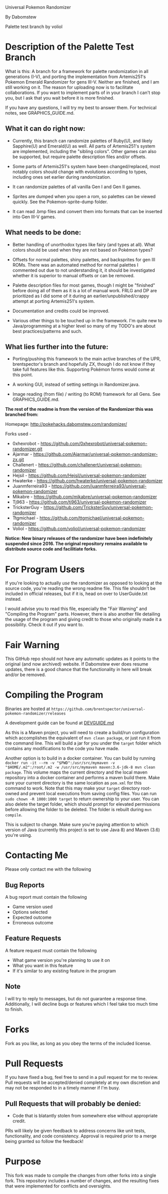 Universal Pokemon Randomizer

By Dabomstew

Palette test branch 
by voliol

# Description of the Palette Test Branch
What is this: 
A branch for a framework for palette randomization in all generations (I-V), 
and porting the implementation from Artemis251's Pokemon Emerald Randomizer for gens III-V. 
Neither are finished, and I am still working on it. The reason for uploading now is to
facilitate collaborations. If you want to implement parts of in your branch I
can't stop you, but I ask that you wait before it is more finished.

If you have any questions, I will try my best to answer them. For technical notes, see GRAPHICS_GUIDE.md.

## What it can do right now:

- Currently, this branch can randomize palettes of Ruby(U), and likely Sapphire(U) and
  Emerald(U) as well. All parts of Artemis251's system are implemented, including the "sibling colors".
  Other games can also be supported, but require palette description files and/or offsets.
  
- Some parts of Artemis251's system have been changed/replaced, most notably colors
  should change with evolutions according to types, including ones set earlier during
  randomization.
  
- It can randomize palettes of all vanilla Gen I and Gen II games.  
  
- Sprites are dumped when you open a rom, so palettes can be viewed quickly. 
  See the Pokemon-sprite-dump folder.
  
- It can read .bmp files and convert them into formats that can be inserted into Gen III-V games.

## What needs to be done:

- Better handling of unorthodox types like fairy (and types at all). What colors should
  be used when they are not based on Pokémon types?

- Offsets for normal palettes, shiny palettes, and backsprites 
  for gen III ROMs. There was an automated method 
  for normal palettes I commented out due to not understanding it, 
  it should be investigated whether it is superior to manual offsets or can be removed. 

- Palette description files for most games, though I might be "finished" before doing all
  of them as it is a lot of manual work. FRLG and DP are prioritized as I did some of it
  during an earlier/unpublished/crappy attempt at porting Artemis251's system.
  
- Documentation and credits could be improved.

- Various other things to be touched up in the framework. I'm quite new to Java/programming
  at a higher level so many of my TODO's are about best practices/patterns and such.
  
## What lies further into the future:
 
 - Porting/pushing this framework to the main active branches of the UPR, brentspector's branch
   and hopefully ZX, though I do not know if they take full features like this. Supporting 
   Pokémon forms would come at this point.
   
 - A working GUI, instead of setting settings in Randomizer.java.
 
 - Image reading (from file) / writing (to ROM) framework for all Gens. See GRAPHICS_GUIDE.md.


**The rest of the readme is from the version of the Randomizer this was branched from:**

Homepage: http://pokehacks.dabomstew.com/randomizer/

Forks used -

- 0xhexrobot - https://github.com/0xhexrobot/universal-pokemon-randomizer.git
- Ajarmar - https://github.com/Ajarmar/universal-pokemon-randomizer-zx.git
- Challenert - https://github.com/challenert/universal-pokemon-randomizer
- Hejsil - https://github.com/Hejsil/universal-pokemon-randomizer
- Hwaterke - https://github.com/hwaterke/universal-pokemon-randomizer
- Juanmferreira93 - https://github.com/juanmferreira93/universal-pokemon-randomizer
- Mikabre - https://github.com/mikabre/universal-pokemon-randomizer
- Tj963 - https://github.com/tj963/universal-pokemon-randomizer
- TricksterGuy - https://github.com/TricksterGuy/universal-pokemon-randomizer
- Ttgmichael - https://github.com/ttgmichael/universal-pokemon-randomizer
- Voliol - https://github.com/voliol/universal-pokemon-randomizer

**Notice: New binary releases of the randomizer have been indefinitely suspended since 2016. The original repository remains available to distribute source code and facilitiate forks.**

# For Program Users

If you're looking to actually _use_ the randomizer as opposed to looking at the
source code, you're reading the wrong readme file. This file shouldn't be
included in official releases, but if it is, head on over to UserGuide.txt instead.

I would advise you to read this file, especially the "Fair Warning" and
"Compiling the Program" parts. However, there is also another file detailing the
usage of the program and giving credit to those who originally made it a possibility.
Check it out if you want to.

# Fair Warning

This GitHub repo should not have any automatic updates as it points to the original
(and now archived) website. If Dabomstew ever does resume updates, there is a good
chance that the functionality in here will break and/or be removed.

# Compiling the Program

Binaries are hosted at `https://github.com/brentspector/universal-pokemon-randomizer/releases`

A development guide can be found at [DEVGUIDE.md](./DEVGUIDE.md)

As this is a Maven project, you will need to create a build/run configuration which
accomplishes the equivalent of `mvn clean package`, or just run it from the command
line. This will build a jar for you under the `target` folder which contains any
modifications to the code you have made.

Another option is to build in a docker container. You can build by running
`docker run -it --rm -v "$PWD":/usr/src/mymaven -v "$HOME/.m2":/root/.m2 -w /usr/src/mymaven maven:3.6-jdk-8 mvn clean package`.
This volume maps the current directory and the local maven repository into a docker container
and performs a maven build there. Make sure your current directory is the same location as
`pom.xml` for this command to work. Note that this may make your `target` directory
root-owned and prevent local executions from saving config files. You can run
`sudo chown -R 1000:1000 target` to return ownership to your user. You can also
delete the target folder, which should prompt for elevated permissions before
allowing the folder to be deleted. The folder is rebuilt during `mvn compile`.

This is subject to change. Make sure you're paying attention to which version of Java
(currently this project is set to use Java 8) and Maven (3.6) you're using.

# Contacting Me

Please only contact me with the following

## Bug Reports

A bug report must contain the following

- Game version used
- Options selected
- Expected outcome
- Erroneous outcome

## Feature Requests

A feature request must contain the following

- What game version you're planning to use it on
- What you want in this feature
- If it's similar to any existing feature in the program

## Note

I will try to reply to messages, but do not guarantee a response time.
Additionally, I will decline bugs or features which I feel take too
much time to finish.

# Forks

Fork as you like, as long as you obey the terms of the included license.

# Pull Requests

If you have fixed a bug, feel free to send in a pull request for me to
review. Pull requests will be accepted/denied completely at my own
discretion and may not be responded to in a timely manner if I'm busy.

## Pull Requests that will probably be denied:

- Code that is blatantly stolen from somewhere else without appropriate credit.

PRs will likely be given feedback to address concerns like unit tests,
functionality, and code consistency. Approval is required prior to
a merge being granted so follow the feedback!

# Purpose

This fork was made to compile the changes from other forks into a single fork. This
repository includes a number of changes, and the resulting fixes that were implemented
for conflicts and oversights.
